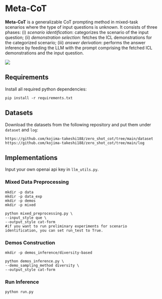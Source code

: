 # Meta-CoT

**Meta-CoT** is a generalizable CoT prompting method in mixed-task scenarios where the type of input questions is unknown. It consists of three phases: (i) *scenario identification*: categorizes the scenario of the input question; (ii) *demonstration selection*: fetches the ICL demonstrations for the categorized scenario; (iii) *answer derivation*: performs the answer inference by feeding the LLM with the prompt comprising the fetched ICL demonstrations and the input question.

![](pics/overview.png)


## Requirements

Install all required python dependencies:

```
pip install -r requirements.txt
```

## Datasets

Download the datasets from the following repository and put them under `dataset` and `log`:

```
https://github.com/kojima-takeshi188/zero_shot_cot/tree/main/dataset
https://github.com/kojima-takeshi188/zero_shot_cot/tree/main/log
```

## Implementations
Input your own openai api key in `llm_utils.py`.

### Mixed Data Preprocessing

```
mkdir -p data
mkdir -p data_exp
mkdir -p demos
mkdir -p mixed

python mixed_preprocessing.py \
--input_style que \
--output_style cat-form
#if you want to run preliminary experiments for scenario identification, you can set run_test to True.
```

### Demos Construction

```
mkdir -p demos_inference/diversity-based

python demos_inference.py \
--demo_sampling_method diversity \
--output_style cat-form
```

### Run Inference

```
python run.py
```
